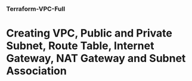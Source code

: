 ### Terraform-VPC-Full
# Creating VPC, Public and Private Subnet, Route Table, Internet Gateway, NAT Gateway and Subnet Association
